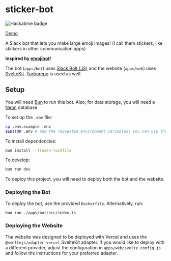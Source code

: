 # sticker-bot

![Hackatime badge](https://hackatime-badge.hackclub.com/U079QLTJZ7H/sticker-bot)

[Demo](https://sticker-bot.devarsh.me)

A Slack bot that lets you make large emoji images! (I call them stickers, like stickers in other communication apps)

**Inspired by [emojibot](https://github.com/taciturnaxolotl/emojibot)!**

The bot (`apps/bot`) uses [Slack Bolt (JS)](https://api.slack.com/bolt) and the website (`apps/web`) uses [SvelteKit](https://svelte.dev/docs/kit/introduction). [Turborepo](https://turborepo.com) is used as well.

## Setup

You will need [Bun](https://bun.sh) to run this bot. Also, for data storage, you will need a [Neon](https://neon.tech) database.

To set up the `.env` file:

```bash
cp .env.example .env
$EDITOR .env # add the requested environment variables! you can use the slack-manifest.json for assistance creating the Slack app
```

To install dependencies:

```bash
bun install --frozen-lockfile
```

To develop:

```bash
bun run dev
```

To deploy this project, you will need to deploy both the bot and the website.

### Deploying the Bot

To deploy the bot, use the provided `Dockerfile`. Alternatively, run:

```bash
bun run ./apps/bot/src/index.ts
```

### Deploying the Website

The website was designed to be deployed with Vercel and uses the `@sveltejs/adapter-vercel` SvelteKit adapter. If you would like to deploy with a different provider, adjust the configuration in `apps/web/svelte.config.js` and follow the instructions for your preferred adapter.
